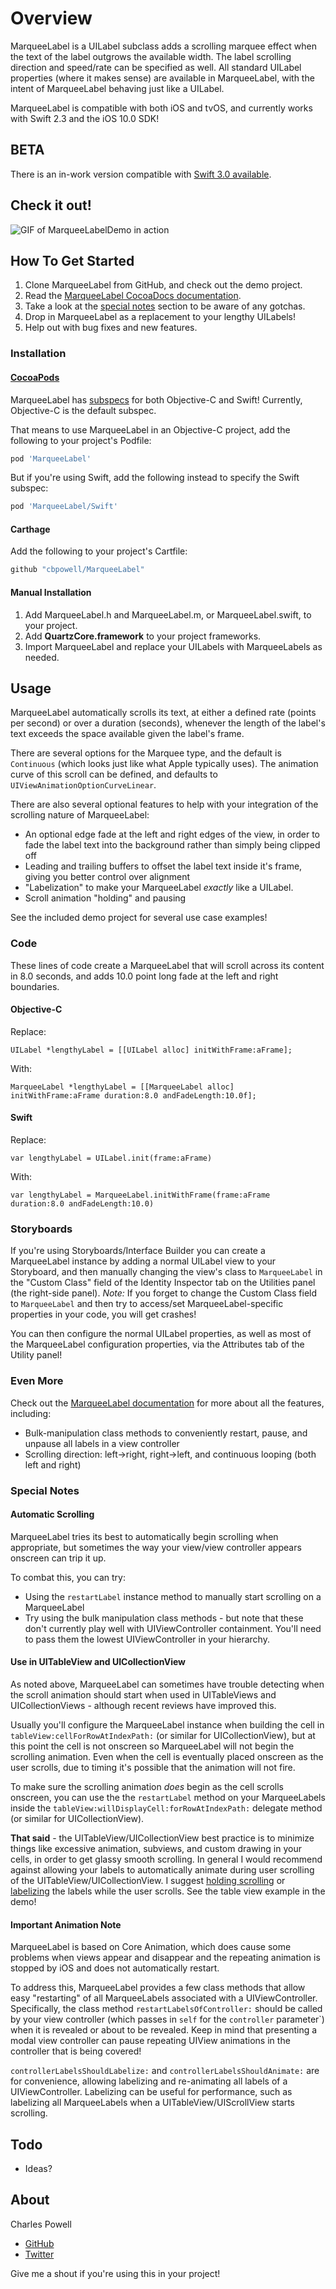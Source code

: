 Overview
============

MarqueeLabel is a UILabel subclass adds a scrolling marquee effect when the text of the label outgrows the available width. The label scrolling direction and speed/rate can be specified as well. All standard UILabel properties (where it makes sense) are available in MarqueeLabel, with the intent of MarqueeLabel behaving just like a UILabel.

MarqueeLabel is compatible with both iOS and tvOS, and currently works with Swift 2.3 and the iOS 10.0 SDK!

## BETA
There is an in-work version compatible with [Swift 3.0 available](https://github.com/cbpowell/MarqueeLabel/tree/swift-3.0).

## Check it out!
![GIF of MarqueeLabelDemo in action](https://raw.githubusercontent.com/cbpowell/MarqueeLabel/master/MarqueeLabelDemo.gif)

## How To Get Started

1. Clone MarqueeLabel from GitHub, and check out the demo project.
2. Read the [MarqueeLabel CocoaDocs documentation](http://cocoadocs.org/docsets/MarqueeLabel/).
3. Take a look at the [special notes](https://github.com/cbpowell/MarqueeLabel/blob/master/README.mdown#special-notes) section to be aware of any gotchas.
4. Drop in MarqueeLabel as a replacement to your lengthy UILabels!
5. Help out with bug fixes and new features.

### Installation
#### [CocoaPods](http://cocoapods.org)

MarqueeLabel has [subspecs](https://guides.cocoapods.org/syntax/podspec.html#subspec) for both Objective-C and Swift! Currently, Objective-C is the default subspec.

That means to use MarqueeLabel in an Objective-C project, add the following to your project's Podfile:
```ruby
pod 'MarqueeLabel'
```
But if you're using Swift, add the following instead to specify the Swift subspec:
```ruby
pod 'MarqueeLabel/Swift'
```

#### Carthage

Add the following to your project's Cartfile:
```ruby
github "cbpowell/MarqueeLabel"
```

#### Manual Installation

1. Add MarqueeLabel.h and MarqueeLabel.m, or MarqueeLabel.swift, to your project.
2. Add **QuartzCore.framework** to your project frameworks.
3. Import MarqueeLabel and replace your UILabels with MarqueeLabels as needed.

## Usage

MarqueeLabel automatically scrolls its text, at either a defined rate (points per second) or over a duration (seconds), whenever the length of the label's text exceeds the space available given the label's frame.

There are several options for the Marquee type, and the default is `Continuous` (which looks just like what Apple typically uses). The animation curve of this scroll can be defined, and defaults to `UIViewAnimationOptionCurveLinear`.

There are also several optional features to help with your integration of the scrolling nature of MarqueeLabel:
- An optional edge fade at the left and right edges of the view, in order to fade the label text into the background rather than simply being clipped off
- Leading and trailing buffers to offset the label text inside it's frame, giving you better control over alignment
- "Labelization" to make your MarqueeLabel _exactly_ like a UILabel.
- Scroll animation "holding" and pausing

See the included demo project for several use case examples!

### Code
These lines of code create a MarqueeLabel that will scroll across its content in 8.0 seconds, and adds 10.0 point long fade at the left and right boundaries.

#### Objective-C
Replace:

	UILabel *lengthyLabel = [[UILabel alloc] initWithFrame:aFrame];

With:

	MarqueeLabel *lengthyLabel = [[MarqueeLabel alloc] initWithFrame:aFrame duration:8.0 andFadeLength:10.0f];

#### Swift
Replace:

	var lengthyLabel = UILabel.init(frame:aFrame)

With:

	var lengthyLabel = MarqueeLabel.initWithFrame(frame:aFrame duration:8.0 andFadeLength:10.0)

### Storyboards
If you're using Storyboards/Interface Builder you can create a MarqueeLabel instance by adding a normal UILabel view to your Storyboard, and then manually changing the view's class to `MarqueeLabel` in the "Custom Class" field of the Identity Inspector tab on the Utilities panel (the right-side panel).
_Note:_ If you forget to change the Custom Class field to `MarqueeLabel` and then try to access/set MarqueeLabel-specific properties in your code, you will get crashes!

You can then configure the normal UILabel properties, as well as most of the MarqueeLabel configuration properties, via the Attributes tab of the Utility panel!

### Even More

Check out the [MarqueeLabel documentation](http://cocoadocs.org/docsets/MarqueeLabel/) for more about all the features, including:
- Bulk-manipulation class methods to conveniently restart, pause, and unpause all labels in a view controller
- Scrolling direction: left->right, right->left, and continuous looping (both left and right)

### Special Notes<a id="specialnotes"></a>

#### Automatic Scrolling

MarqueeLabel tries its best to automatically begin scrolling when appropriate, but sometimes the way your view/view controller appears onscreen can trip it up.

To combat this, you can try:
- Using the `restartLabel` instance method to manually start scrolling on a MarqueeLabel
- Try using the bulk manipulation class methods - but note that these don't currently play well with UIViewController containment. You'll need to pass them the lowest UIViewController in your hierarchy.

#### Use in UITableView and UICollectionView

As noted above, MarqueeLabel can sometimes have trouble detecting when the scroll animation should start when used in UITableViews and UICollectionViews - although recent reviews have improved this.

Usually you'll configure the MarqueeLabel instance when building the cell in `tableView:cellForRowAtIndexPath:` (or similar for UICollectionView), but at this point the cell is not onscreen so MarqueeLabel will not begin the scrolling animation. Even when the cell is eventually placed onscreen as the user scrolls, due to timing it's possible that the animation will not fire.

To make sure the scrolling animation _does_ begin as the cell scrolls onscreen, you can use the the `restartLabel` method on your MarqueeLabels inside the `tableView:willDisplayCell:forRowAtIndexPath:` delegate method (or similar for UICollectionView).

**That said** - the UITableView/UICollectionView best practice is to minimize things like excessive animation, subviews, and custom drawing in your cells, in order to get glassy smooth scrolling. In general I would recommend against allowing your labels to automatically animate during user scrolling of the UITableView/UICollectionView. I suggest [holding scrolling](http://cocoadocs.org/docsets/MarqueeLabel/2.0.7/Classes/MarqueeLabel.html#//api/name/holdScrolling) or [labelizing](http://cocoadocs.org/docsets/MarqueeLabel/2.0.7/Classes/MarqueeLabel.html#//api/name/labelize) the labels while the user scrolls. See the table view example in the demo!


#### Important Animation Note<a id="importantanimationnote"></a>
MarqueeLabel is based on Core Animation, which does cause some problems when views appear and disappear and the repeating animation is stopped by iOS and does not automatically restart.

To address this, MarqueeLabel provides a few class methods that allow easy "restarting" of all MarqueeLabels associated with a UIViewController. Specifically, the class method `restartLabelsOfController:` should be called by your view controller (which passes in `self` for the `controller` parameter`) when it is revealed or about to be revealed. Keep in mind that presenting a modal view controller can pause repeating UIView animations in the controller that is being covered! 

`controllerLabelsShouldLabelize:` and `controllerLabelsShouldAnimate:` are for convenience, allowing labelizing and re-animating all labels of a UIViewController. Labelizing can be useful for performance, such as labelizing all MarqueeLabels when a UITableView/UIScrollView starts scrolling.

## Todo
- Ideas?

## About

Charles Powell
- [GitHub](http://github.com/cbpowell)
- [Twitter](http://twitter.com/seventhcolumn)

Give me a shout if you're using this in your project!
